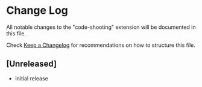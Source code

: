 # Change Log

All notable changes to the "code-shooting" extension will be documented in this file.

Check [Keep a Changelog](http://keepachangelog.com/) for recommendations on how to structure this file.

## [Unreleased]

- Initial release